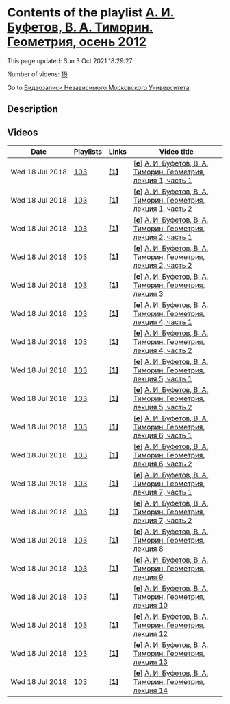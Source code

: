 # Contents of the playlist [А. И. Буфетов, В. А. Тиморин. Геометрия, осень 2012](https://www.youtube.com/playlist?list=PLp9ABVh6_x4H5AYoJ0vGnoI9I4oB6YcfT)

This page updated: Sun 3 Oct 2021 18:29:27

Number of videos: [19](#videos)

Go to [Видеозаписи Независимого Московского Университета](../README.md)

## Description



## Videos

|Date|Playlists|Links|Video title|
|---|---|---|---|
| Wed&nbsp;18&nbsp;Jul&nbsp;2018 | [103](../playlists/103 "А. И. Буфетов, В. А. Тиморин. Геометрия, осень 2012") | [**[1]**](http://ium.mccme.ru/f12/geometry1.html) | [[**e**](https://studio.youtube.com/video/g9tY9HOtAKw/edit "Edit")] [А. И. Буфетов, В. А. Тиморин. Геометрия, лекция 1, часть 1](https://www.youtube.com/watch?v=g9tY9HOtAKw&list=PLp9ABVh6_x4H5AYoJ0vGnoI9I4oB6YcfT "Спецкурс НМУ.&#013;12 сентября 2012 г. 17:30, НМУ 401 (Большой Власьевский пер., 11)&#013;http://ium.mccme.ru/f12/geometry1.html") |
| Wed&nbsp;18&nbsp;Jul&nbsp;2018 | [103](../playlists/103 "А. И. Буфетов, В. А. Тиморин. Геометрия, осень 2012") | [**[1]**](http://ium.mccme.ru/f12/geometry1.html) | [[**e**](https://studio.youtube.com/video/lbDP6brOveg/edit "Edit")] [А. И. Буфетов, В. А. Тиморин. Геометрия, лекция 1, часть 2](https://www.youtube.com/watch?v=lbDP6brOveg&list=PLp9ABVh6_x4H5AYoJ0vGnoI9I4oB6YcfT "Спецкурс НМУ.&#013;12 сентября 2012 г. 17:30, НМУ 401 (Большой Власьевский пер., 11)&#013;http://ium.mccme.ru/f12/geometry1.html") |
| Wed&nbsp;18&nbsp;Jul&nbsp;2018 | [103](../playlists/103 "А. И. Буфетов, В. А. Тиморин. Геометрия, осень 2012") | [**[1]**](http://ium.mccme.ru/f12/geometry1.html) | [[**e**](https://studio.youtube.com/video/PIebUu-iFtA/edit "Edit")] [А. И. Буфетов, В. А. Тиморин. Геометрия, лекция 2, часть 1](https://www.youtube.com/watch?v=PIebUu-iFtA&list=PLp9ABVh6_x4H5AYoJ0vGnoI9I4oB6YcfT "Спецкурс НМУ.&#013;19 сентября 2012 г. 17:30, НМУ 401 (Большой Власьевский пер., 11)&#013;http://ium.mccme.ru/f12/geometry1.html") |
| Wed&nbsp;18&nbsp;Jul&nbsp;2018 | [103](../playlists/103 "А. И. Буфетов, В. А. Тиморин. Геометрия, осень 2012") | [**[1]**](http://ium.mccme.ru/f12/geometry1.html) | [[**e**](https://studio.youtube.com/video/vbToaoddpTU/edit "Edit")] [А. И. Буфетов, В. А. Тиморин. Геометрия, лекция 2, часть 2](https://www.youtube.com/watch?v=vbToaoddpTU&list=PLp9ABVh6_x4H5AYoJ0vGnoI9I4oB6YcfT "Спецкурс НМУ.&#013;19 сентября 2012 г. 17:30, НМУ 401 (Большой Власьевский пер., 11)&#013;http://ium.mccme.ru/f12/geometry1.html") |
| Wed&nbsp;18&nbsp;Jul&nbsp;2018 | [103](../playlists/103 "А. И. Буфетов, В. А. Тиморин. Геометрия, осень 2012") | [**[1]**](http://ium.mccme.ru/f12/geometry1.html) | [[**e**](https://studio.youtube.com/video/-HJ91QKyHqw/edit "Edit")] [А. И. Буфетов, В. А. Тиморин. Геометрия, лекция 3](https://www.youtube.com/watch?v=-HJ91QKyHqw&list=PLp9ABVh6_x4H5AYoJ0vGnoI9I4oB6YcfT "Спецкурс НМУ.&#013;26 сентября 2012 г. 17:30, НМУ 401 (Большой Власьевский пер., 11)&#013;http://ium.mccme.ru/f12/geometry1.html") |
| Wed&nbsp;18&nbsp;Jul&nbsp;2018 | [103](../playlists/103 "А. И. Буфетов, В. А. Тиморин. Геометрия, осень 2012") | [**[1]**](http://ium.mccme.ru/f12/geometry1.html) | [[**e**](https://studio.youtube.com/video/djVA2uWmm_c/edit "Edit")] [А. И. Буфетов, В. А. Тиморин. Геометрия, лекция 4, часть 1](https://www.youtube.com/watch?v=djVA2uWmm_c&list=PLp9ABVh6_x4H5AYoJ0vGnoI9I4oB6YcfT "Спецкурс НМУ.&#013;3 октября 2012 г. 17:30, НМУ 401 (Большой Власьевский пер., 11)&#013;http://ium.mccme.ru/f12/geometry1.html") |
| Wed&nbsp;18&nbsp;Jul&nbsp;2018 | [103](../playlists/103 "А. И. Буфетов, В. А. Тиморин. Геометрия, осень 2012") | [**[1]**](http://ium.mccme.ru/f12/geometry1.html) | [[**e**](https://studio.youtube.com/video/OyTETvP7670/edit "Edit")] [А. И. Буфетов, В. А. Тиморин. Геометрия, лекция 4, часть 2](https://www.youtube.com/watch?v=OyTETvP7670&list=PLp9ABVh6_x4H5AYoJ0vGnoI9I4oB6YcfT "Спецкурс НМУ.&#013;3 октября 2012 г. 17:30, НМУ 401 (Большой Власьевский пер., 11)&#013;http://ium.mccme.ru/f12/geometry1.html") |
| Wed&nbsp;18&nbsp;Jul&nbsp;2018 | [103](../playlists/103 "А. И. Буфетов, В. А. Тиморин. Геометрия, осень 2012") | [**[1]**](http://ium.mccme.ru/f12/geometry1.html) | [[**e**](https://studio.youtube.com/video/Zy1SVF8uwkw/edit "Edit")] [А. И. Буфетов, В. А. Тиморин. Геометрия, лекция 5, часть 1](https://www.youtube.com/watch?v=Zy1SVF8uwkw&list=PLp9ABVh6_x4H5AYoJ0vGnoI9I4oB6YcfT "Спецкурс НМУ.&#013;10 октября 2012 г. 17:30, НМУ 401 (Большой Власьевский пер., 11)&#013;http://ium.mccme.ru/f12/geometry1.html") |
| Wed&nbsp;18&nbsp;Jul&nbsp;2018 | [103](../playlists/103 "А. И. Буфетов, В. А. Тиморин. Геометрия, осень 2012") | [**[1]**](http://ium.mccme.ru/f12/geometry1.html) | [[**e**](https://studio.youtube.com/video/qLJYcZ1QeXc/edit "Edit")] [А. И. Буфетов, В. А. Тиморин. Геометрия, лекция 5, часть 2](https://www.youtube.com/watch?v=qLJYcZ1QeXc&list=PLp9ABVh6_x4H5AYoJ0vGnoI9I4oB6YcfT "Спецкурс НМУ.&#013;10 октября 2012 г. 17:30, НМУ 401 (Большой Власьевский пер., 11)&#013;http://ium.mccme.ru/f12/geometry1.html") |
| Wed&nbsp;18&nbsp;Jul&nbsp;2018 | [103](../playlists/103 "А. И. Буфетов, В. А. Тиморин. Геометрия, осень 2012") | [**[1]**](http://ium.mccme.ru/f12/geometry1.html) | [[**e**](https://studio.youtube.com/video/NAF6aq9FROk/edit "Edit")] [А. И. Буфетов, В. А. Тиморин. Геометрия, лекция 6, часть 1](https://www.youtube.com/watch?v=NAF6aq9FROk&list=PLp9ABVh6_x4H5AYoJ0vGnoI9I4oB6YcfT "Спецкурс НМУ.&#013;17 октября 2012 г. 17:30, НМУ 401 (Большой Власьевский пер., 11)&#013;http://ium.mccme.ru/f12/geometry1.html") |
| Wed&nbsp;18&nbsp;Jul&nbsp;2018 | [103](../playlists/103 "А. И. Буфетов, В. А. Тиморин. Геометрия, осень 2012") | [**[1]**](http://ium.mccme.ru/f12/geometry1.html) | [[**e**](https://studio.youtube.com/video/4Co9_TnvLfA/edit "Edit")] [А. И. Буфетов, В. А. Тиморин. Геометрия, лекция 6, часть 2](https://www.youtube.com/watch?v=4Co9_TnvLfA&list=PLp9ABVh6_x4H5AYoJ0vGnoI9I4oB6YcfT "Спецкурс НМУ.&#013;17 октября 2012 г. 17:30, НМУ 401 (Большой Власьевский пер., 11)&#013;http://ium.mccme.ru/f12/geometry1.html") |
| Wed&nbsp;18&nbsp;Jul&nbsp;2018 | [103](../playlists/103 "А. И. Буфетов, В. А. Тиморин. Геометрия, осень 2012") | [**[1]**](http://ium.mccme.ru/f12/geometry1.html) | [[**e**](https://studio.youtube.com/video/x9htGvSuvgI/edit "Edit")] [А. И. Буфетов, В. А. Тиморин. Геометрия, лекция 7, часть 1](https://www.youtube.com/watch?v=x9htGvSuvgI&list=PLp9ABVh6_x4H5AYoJ0vGnoI9I4oB6YcfT "Спецкурс НМУ.&#013;24 октября 2012 г. 17:30, НМУ 401 (Большой Власьевский пер., 11)&#013;http://ium.mccme.ru/f12/geometry1.html") |
| Wed&nbsp;18&nbsp;Jul&nbsp;2018 | [103](../playlists/103 "А. И. Буфетов, В. А. Тиморин. Геометрия, осень 2012") | [**[1]**](http://ium.mccme.ru/f12/geometry1.html) | [[**e**](https://studio.youtube.com/video/4b-wsfyfUeA/edit "Edit")] [А. И. Буфетов, В. А. Тиморин. Геометрия, лекция 7, часть 2](https://www.youtube.com/watch?v=4b-wsfyfUeA&list=PLp9ABVh6_x4H5AYoJ0vGnoI9I4oB6YcfT "Спецкурс НМУ.&#013;24 октября 2012 г. 17:30, НМУ 401 (Большой Власьевский пер., 11)&#013;http://ium.mccme.ru/f12/geometry1.html") |
| Wed&nbsp;18&nbsp;Jul&nbsp;2018 | [103](../playlists/103 "А. И. Буфетов, В. А. Тиморин. Геометрия, осень 2012") | [**[1]**](http://ium.mccme.ru/f12/geometry1.html) | [[**e**](https://studio.youtube.com/video/iY9ETx2zUjM/edit "Edit")] [А. И. Буфетов, В. А. Тиморин. Геометрия, лекция 8](https://www.youtube.com/watch?v=iY9ETx2zUjM&list=PLp9ABVh6_x4H5AYoJ0vGnoI9I4oB6YcfT "Спецкурс НМУ.&#013;31 октября 2012 г. 17:30, НМУ 401 (Большой Власьевский пер., 11)&#013;http://ium.mccme.ru/f12/geometry1.html") |
| Wed&nbsp;18&nbsp;Jul&nbsp;2018 | [103](../playlists/103 "А. И. Буфетов, В. А. Тиморин. Геометрия, осень 2012") | [**[1]**](http://ium.mccme.ru/f12/geometry1.html) | [[**e**](https://studio.youtube.com/video/HaGmhgVuptE/edit "Edit")] [А. И. Буфетов, В. А. Тиморин. Геометрия, лекция 9](https://www.youtube.com/watch?v=HaGmhgVuptE&list=PLp9ABVh6_x4H5AYoJ0vGnoI9I4oB6YcfT "Спецкурс НМУ.&#013;7 ноября 2012 г. 17:30, НМУ 401 (Большой Власьевский пер., 11)&#013;http://ium.mccme.ru/f12/geometry1.html") |
| Wed&nbsp;18&nbsp;Jul&nbsp;2018 | [103](../playlists/103 "А. И. Буфетов, В. А. Тиморин. Геометрия, осень 2012") | [**[1]**](http://ium.mccme.ru/f12/geometry1.html) | [[**e**](https://studio.youtube.com/video/QPmXKUTnybY/edit "Edit")] [А. И. Буфетов, В. А. Тиморин. Геометрия, лекция 10](https://www.youtube.com/watch?v=QPmXKUTnybY&list=PLp9ABVh6_x4H5AYoJ0vGnoI9I4oB6YcfT "Спецкурс НМУ.&#013;14 ноября 2012 г. 17:30, НМУ 401 (Большой Власьевский пер., 11)&#013;http://ium.mccme.ru/f12/geometry1.html") |
| Wed&nbsp;18&nbsp;Jul&nbsp;2018 | [103](../playlists/103 "А. И. Буфетов, В. А. Тиморин. Геометрия, осень 2012") | [**[1]**](http://ium.mccme.ru/f12/geometry1.html) | [[**e**](https://studio.youtube.com/video/eh9ofe75ZYc/edit "Edit")] [А. И. Буфетов, В. А. Тиморин. Геометрия, лекция 12](https://www.youtube.com/watch?v=eh9ofe75ZYc&list=PLp9ABVh6_x4H5AYoJ0vGnoI9I4oB6YcfT "Спецкурс НМУ.&#013;28 ноября 2012 г. 17:30, НМУ 401 (Большой Власьевский пер., 11)&#013;http://ium.mccme.ru/f12/geometry1.html") |
| Wed&nbsp;18&nbsp;Jul&nbsp;2018 | [103](../playlists/103 "А. И. Буфетов, В. А. Тиморин. Геометрия, осень 2012") | [**[1]**](http://ium.mccme.ru/f12/geometry1.html) | [[**e**](https://studio.youtube.com/video/kcBG2A8V3kA/edit "Edit")] [А. И. Буфетов, В. А. Тиморин. Геометрия, лекция 13](https://www.youtube.com/watch?v=kcBG2A8V3kA&list=PLp9ABVh6_x4H5AYoJ0vGnoI9I4oB6YcfT "Спецкурс НМУ.&#013;5 декабря 2012 г. 17:30, НМУ 401 (Большой Власьевский пер., 11)&#013;http://ium.mccme.ru/f12/geometry1.html") |
| Wed&nbsp;18&nbsp;Jul&nbsp;2018 | [103](../playlists/103 "А. И. Буфетов, В. А. Тиморин. Геометрия, осень 2012") | [**[1]**](http://ium.mccme.ru/f12/geometry1.html) | [[**e**](https://studio.youtube.com/video/Z7mL0SgtyV8/edit "Edit")] [А. И. Буфетов, В. А. Тиморин. Геометрия, лекция 14](https://www.youtube.com/watch?v=Z7mL0SgtyV8&list=PLp9ABVh6_x4H5AYoJ0vGnoI9I4oB6YcfT "Спецкурс НМУ.&#013;12 декабря 2012 г. 17:30, НМУ 401 (Большой Власьевский пер., 11)&#013;http://ium.mccme.ru/f12/geometry1.html") |
